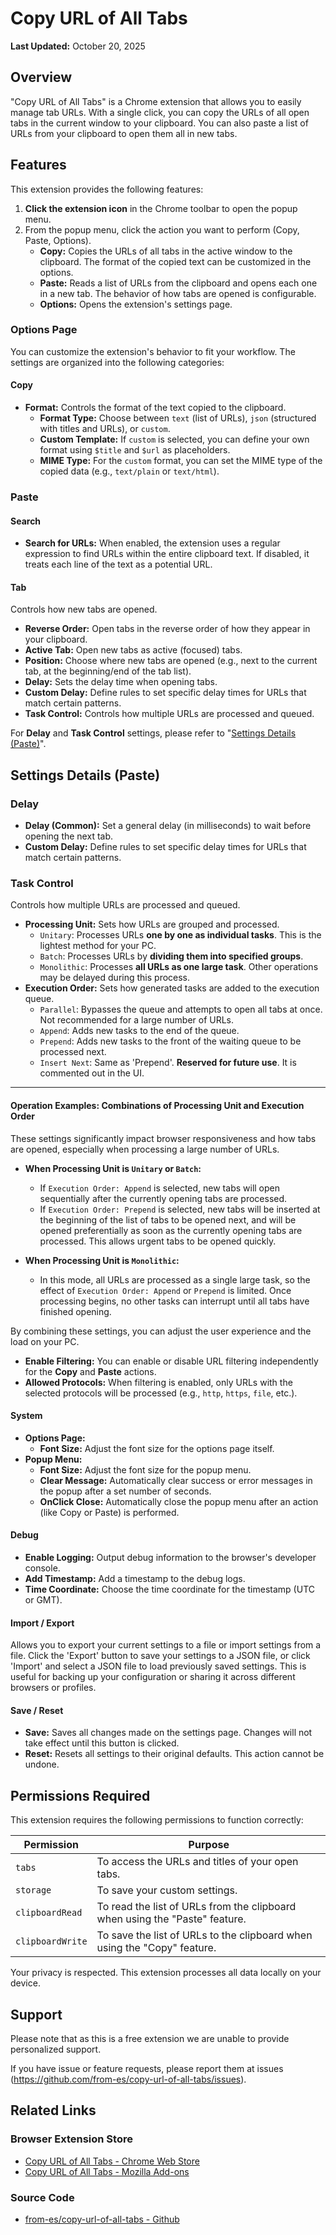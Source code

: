 # Copy URL of All Tabs

**Last Updated:** October 20, 2025

## Overview

"Copy URL of All Tabs" is a Chrome extension that allows you to easily manage tab URLs. With a single click, you can copy the URLs of all open tabs in the current window to your clipboard. You can also paste a list of URLs from your clipboard to open them all in new tabs.

## Features

This extension provides the following features:

1.  **Click the extension icon** in the Chrome toolbar to open the popup menu.
2.  From the popup menu, click the action you want to perform (Copy, Paste, Options).
	*   **Copy:** Copies the URLs of all tabs in the active window to the clipboard. The format of the copied text can be customized in the options.
	*   **Paste:** Reads a list of URLs from the clipboard and opens each one in a new tab. The behavior of how tabs are opened is configurable.
	*   **Options:** Opens the extension's settings page.

### Options Page

You can customize the extension's behavior to fit your workflow. The settings are organized into the following categories:

#### Copy

*   **Format:** Controls the format of the text copied to the clipboard.
	*   **Format Type:** Choose between `text` (list of URLs), `json` (structured with titles and URLs), or `custom`.
	*   **Custom Template:** If `custom` is selected, you can define your own format using `$title` and `$url` as placeholders.
	*   **MIME Type:** For the `custom` format, you can set the MIME type of the copied data (e.g., `text/plain` or `text/html`).

### Paste

#### **Search**

*   **Search for URLs:** When enabled, the extension uses a regular expression to find URLs within the entire clipboard text. If disabled, it treats each line of the text as a potential URL.


#### **Tab**

Controls how new tabs are opened.

*   **Reverse Order:** Open tabs in the reverse order of how they appear in your clipboard.
*   **Active Tab:** Open new tabs as active (focused) tabs.
*   **Position:** Choose where new tabs are opened (e.g., next to the current tab, at the beginning/end of the tab list).
*   **Delay:** Sets the delay time when opening tabs.
*   **Custom Delay:** Define rules to set specific delay times for URLs that match certain patterns.
*   **Task Control:** Controls how multiple URLs are processed and queued.

For **Delay** and **Task Control** settings, please refer to "[Settings Details (Paste)](#settings-details-paste)".

## Settings Details (Paste)

### Delay

*   **Delay (Common):** Set a general delay (in milliseconds) to wait before opening the next tab.
*   **Custom Delay:** Define rules to set specific delay times for URLs that match certain patterns.

### Task Control

Controls how multiple URLs are processed and queued.

*   **Processing Unit:** Sets how URLs are grouped and processed.
    *   `Unitary`: Processes URLs **one by one as individual tasks**. This is the lightest method for your PC.
    *   `Batch`: Processes URLs by **dividing them into specified groups**.
    *   `Monolithic`: Processes **all URLs as one large task**. Other operations may be delayed during this process.
*   **Execution Order:** Sets how generated tasks are added to the execution queue.
    *   `Parallel`: Bypasses the queue and attempts to open all tabs at once. Not recommended for a large number of URLs.
    *   `Append`: Adds new tasks to the end of the queue.
    *   `Prepend`: Adds new tasks to the front of the waiting queue to be processed next.
    *   `Insert Next`: Same as 'Prepend'. **Reserved for future use**. It is commented out in the UI.

---

#### Operation Examples: Combinations of Processing Unit and Execution Order

These settings significantly impact browser responsiveness and how tabs are opened, especially when processing a large number of URLs.

-   **When Processing Unit is `Unitary` or `Batch`:**
    *   If `Execution Order: Append` is selected, new tabs will open sequentially after the currently opening tabs are processed.
    *   If `Execution Order: Prepend` is selected, new tabs will be inserted at the beginning of the list of tabs to be opened next, and will be opened preferentially as soon as the currently opening tabs are processed. This allows urgent tabs to be opened quickly.

-   **When Processing Unit is `Monolithic`:**
    *   In this mode, all URLs are processed as a single large task, so the effect of `Execution Order: Append` or `Prepend` is limited. Once processing begins, no other tasks can interrupt until all tabs have finished opening.

By combining these settings, you can adjust the user experience and the load on your PC.

*   **Enable Filtering:** You can enable or disable URL filtering independently for the **Copy** and **Paste** actions.
*   **Allowed Protocols:** When filtering is enabled, only URLs with the selected protocols will be processed (e.g., `http`, `https`, `file`, etc.).

#### System

*   **Options Page:**
	*   **Font Size:** Adjust the font size for the options page itself.
*   **Popup Menu:**
	*   **Font Size:** Adjust the font size for the popup menu.
	*   **Clear Message:** Automatically clear success or error messages in the popup after a set number of seconds.
	*   **OnClick Close:** Automatically close the popup menu after an action (like Copy or Paste) is performed.

#### Debug

*   **Enable Logging:** Output debug information to the browser's developer console.
*   **Add Timestamp:** Add a timestamp to the debug logs.
*   **Time Coordinate:** Choose the time coordinate for the timestamp (UTC or GMT).

#### Import / Export

Allows you to export your current settings to a file or import settings from a file. Click the 'Export' button to save your settings to a JSON file, or click 'Import' and select a JSON file to load previously saved settings. This is useful for backing up your configuration or sharing it across different browsers or profiles.

#### Save / Reset

*   **Save:** Saves all changes made on the settings page. Changes will not take effect until this button is clicked.
*   **Reset:** Resets all settings to their original defaults. This action cannot be undone.

## Permissions Required

This extension requires the following permissions to function correctly:

| Permission       | Purpose                                                              |
| ---------------- | -------------------------------------------------------------------- |
| `tabs`           | To access the URLs and titles of your open tabs.                     |
| `storage`        | To save your custom settings.                                        |
| `clipboardRead`  | To read the list of URLs from the clipboard when using the "Paste" feature. |
| `clipboardWrite` | To save the list of URLs to the clipboard when using the "Copy" feature.   |

Your privacy is respected. This extension processes all data locally on your device.

## Support

Please note that as this is a free extension we are unable to provide personalized support.

If you have issue or feature requests, please report them at issues (https://github.com/from-es/copy-url-of-all-tabs/issues).

## Related Links

### Browser Extension Store

- [Copy URL of All Tabs - Chrome Web Store](https://chromewebstore.google.com/detail/copy-url-of-all-tabs/glhbfaabeopieaeoojdlaboihfbdjhbm "Copy URL of All Tabs - Chrome Web Store")
- [Copy URL of All Tabs - Mozilla Add-ons](https://addons.mozilla.org/firefox/addon/copy-url-of-all-tabs/ "Copy URL of All Tabs - Mozilla Add-ons")

### Source Code

- [from-es/copy-url-of-all-tabs - Github](https://github.com/from-es/copy-url-of-all-tabs "https://github.com/from-es/copy-url-of-all-tabs")